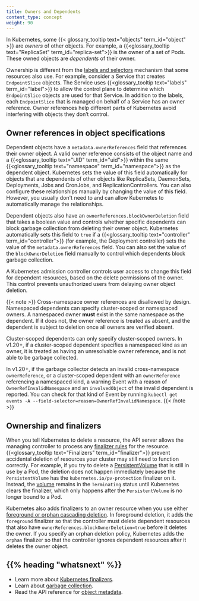 ```yaml
---
title: Owners and Dependents
content_type: concept
weight: 90
---
```


<!-- overview -->

In Kubernetes, some {{< glossary_tooltip text="objects" term_id="object" >}} are
_owners_ of other objects. For example, a
{{<glossary_tooltip text="ReplicaSet" term_id="replica-set">}} is the owner
of a set of Pods. These owned objects are _dependents_ of their owner.

Ownership is different from the [labels and selectors](/docs/concepts/overview/working-with-objects/labels/)
mechanism that some resources also use. For example, consider a Service that
creates `EndpointSlice` objects. The Service uses {{<glossary_tooltip text="labels" term_id="label">}} to allow the control plane to
determine which `EndpointSlice` objects are used for that Service. In addition
to the labels, each `EndpointSlice` that is managed on behalf of a Service has
an owner reference. Owner references help different parts of Kubernetes avoid
interfering with objects they don’t control.

## Owner references in object specifications

Dependent objects have a `metadata.ownerReferences` field that references their
owner object. A valid owner reference consists of the object name and a {{<glossary_tooltip text="UID" term_id="uid">}}
within the same {{<glossary_tooltip text="namespace" term_id="namespace">}} as the dependent object. Kubernetes sets the value of
this field automatically for objects that are dependents of other objects like
ReplicaSets, DaemonSets, Deployments, Jobs and CronJobs, and ReplicationControllers.
You can also configure these relationships manually by changing the value of
this field. However, you usually don't need to and can allow Kubernetes to
automatically manage the relationships.

Dependent objects also have an `ownerReferences.blockOwnerDeletion` field that
takes a boolean value and controls whether specific dependents can block garbage
collection from deleting their owner object. Kubernetes automatically sets this
field to `true` if a {{<glossary_tooltip text="controller" term_id="controller">}}
(for example, the Deployment controller) sets the value of the
`metadata.ownerReferences` field. You can also set the value of the
`blockOwnerDeletion` field manually to control which dependents block garbage
collection.

A Kubernetes admission controller controls user access to change this field for
dependent resources, based on the delete permissions of the owner. This control
prevents unauthorized users from delaying owner object deletion.

{{< note >}}
Cross-namespace owner references are disallowed by design.
Namespaced dependents can specify cluster-scoped or namespaced owners.
A namespaced owner **must** exist in the same namespace as the dependent.
If it does not, the owner reference is treated as absent, and the dependent
is subject to deletion once all owners are verified absent.

Cluster-scoped dependents can only specify cluster-scoped owners.
In v1.20+, if a cluster-scoped dependent specifies a namespaced kind as an owner,
it is treated as having an unresolvable owner reference, and is not able to be garbage collected.

In v1.20+, if the garbage collector detects an invalid cross-namespace `ownerReference`,
or a cluster-scoped dependent with an `ownerReference` referencing a namespaced kind, a warning Event
with a reason of `OwnerRefInvalidNamespace` and an `involvedObject` of the invalid dependent is reported.
You can check for that kind of Event by running
`kubectl get events -A --field-selector=reason=OwnerRefInvalidNamespace`.
{{< /note >}}

## Ownership and finalizers

When you tell Kubernetes to delete a resource, the API server allows the
managing controller to process any [finalizer rules](/docs/concepts/overview/working-with-objects/finalizers/)
for the resource. {{<glossary_tooltip text="Finalizers" term_id="finalizer">}}
prevent accidental deletion of resources your cluster may still need to function
correctly. For example, if you try to delete a [PersistentVolume](/docs/concepts/storage/persistent-volumes/) that is still
in use by a Pod, the deletion does not happen immediately because the
`PersistentVolume` has the `kubernetes.io/pv-protection` finalizer on it.
Instead, the [volume](/docs/concepts/storage/volumes/) remains in the `Terminating` status until Kubernetes clears
the finalizer, which only happens after the `PersistentVolume` is no longer
bound to a Pod.

Kubernetes also adds finalizers to an owner resource when you use either
[foreground or orphan cascading deletion](/docs/concepts/architecture/garbage-collection/#cascading-deletion).
In foreground deletion, it adds the `foreground` finalizer so that the
controller must delete dependent resources that also have
`ownerReferences.blockOwnerDeletion=true` before it deletes the owner. If you
specify an orphan deletion policy, Kubernetes adds the `orphan` finalizer so
that the controller ignores dependent resources after it deletes the owner
object.

## {{% heading "whatsnext" %}}

- Learn more about [Kubernetes finalizers](/docs/concepts/overview/working-with-objects/finalizers/).
- Learn about [garbage collection](/docs/concepts/architecture/garbage-collection).
- Read the API reference for [object metadata](/docs/reference/kubernetes-api/common-definitions/object-meta/#System).
